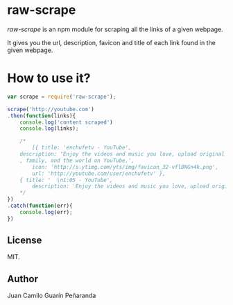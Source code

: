 # raw-scrape

*raw-scrape* is an npm module for scraping all the links of a given webpage.

It gives you the url, description, favicon and title of each link found in the given webpage.

# How to use it?

```javascript
var scrape = require('raw-scrape');

scrape('http://youtube.com')
.then(function(links){
    console.log('content scraped')
    console.log(links);

    /*
        [{ title: 'enchufetv - YouTube',
    description: 'Enjoy the videos and music you love, upload original content, and share it all with friends
    , family, and the world on YouTube.',
        icon: 'http://s.ytimg.com/yts/img/favicon_32-vfl8NGn4k.png',
        url: 'http://youtube.com/user/enchufetv' },
    { title: '  \n1:05 - YouTube',
        description: 'Enjoy the videos and music you love, upload original content, and share it all with friends ....
    */
})
.catch(function(err){
    console.log(err);
})
```

## License

MIT.

## Author

Juan Camilo Guarín Peñaranda
